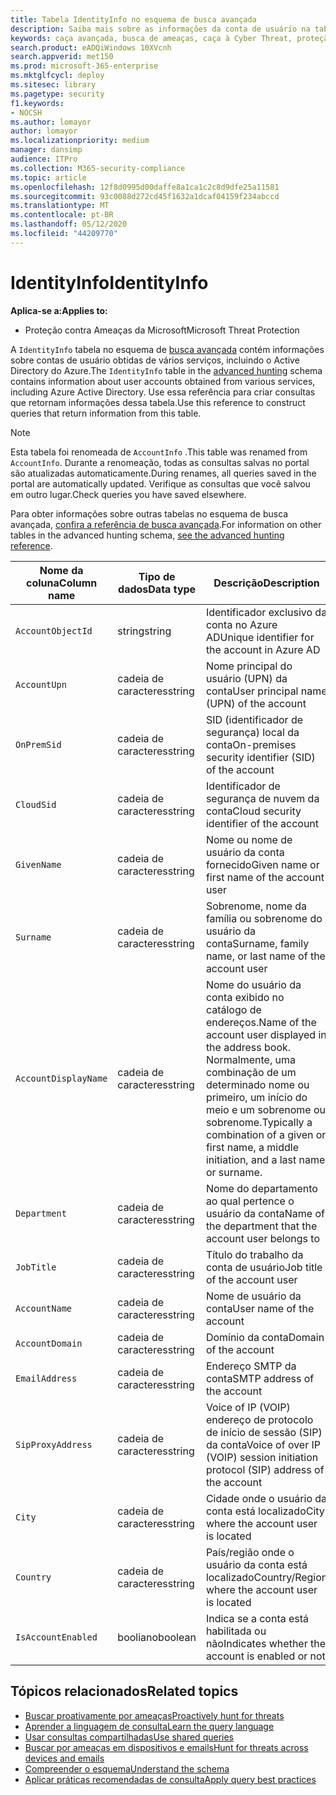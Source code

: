 ```yaml
---
title: Tabela IdentityInfo no esquema de busca avançada
description: Saiba mais sobre as informações da conta de usuário na tabela IdentityInfo do esquema de busca avançada
keywords: caça avançada, busca de ameaças, caça à Cyber Threat, proteção de ameaças da Microsoft, Microsoft 365, MTP, M365, pesquisa, consulta, telemetria, referência de esquema, Kusto, tabela, coluna, tipo de dados, descrição, AccountInfo, IdentityInfo, conta
search.product: eADQiWindows 10XVcnh
search.appverid: met150
ms.prod: microsoft-365-enterprise
ms.mktglfcycl: deploy
ms.sitesec: library
ms.pagetype: security
f1.keywords:
- NOCSH
ms.author: lomayor
author: lomayor
ms.localizationpriority: medium
manager: dansimp
audience: ITPro
ms.collection: M365-security-compliance
ms.topic: article
ms.openlocfilehash: 12f8d0995d00daffe8a1ca1c2c8d9dfe25a11581
ms.sourcegitcommit: 93c0088d272cd45f1632a1dcaf04159f234abccd
ms.translationtype: MT
ms.contentlocale: pt-BR
ms.lasthandoff: 05/12/2020
ms.locfileid: "44209770"
---
```

# <a name="identityinfo"></a><span data-ttu-id="4bd60-104">IdentityInfo</span><span class="sxs-lookup"><span data-stu-id="4bd60-104">IdentityInfo</span></span>

<span data-ttu-id="4bd60-105">**Aplica-se a:**</span><span class="sxs-lookup"><span data-stu-id="4bd60-105">**Applies to:**</span></span>
- <span data-ttu-id="4bd60-106">Proteção contra Ameaças da Microsoft</span><span class="sxs-lookup"><span data-stu-id="4bd60-106">Microsoft Threat Protection</span></span>

<span data-ttu-id="4bd60-107">A `IdentityInfo` tabela no esquema de [busca avançada](advanced-hunting-overview.md) contém informações sobre contas de usuário obtidas de vários serviços, incluindo o Active Directory do Azure.</span><span class="sxs-lookup"><span data-stu-id="4bd60-107">The `IdentityInfo` table in the [advanced hunting](advanced-hunting-overview.md) schema contains information about user accounts obtained from various services, including Azure Active Directory.</span></span> <span data-ttu-id="4bd60-108">Use essa referência para criar consultas que retornam informações dessa tabela.</span><span class="sxs-lookup"><span data-stu-id="4bd60-108">Use this reference to construct queries that return information from this table.</span></span>

>[!NOTE]
><span data-ttu-id="4bd60-109">Esta tabela foi renomeada de `AccountInfo` .</span><span class="sxs-lookup"><span data-stu-id="4bd60-109">This table was renamed from `AccountInfo`.</span></span> <span data-ttu-id="4bd60-110">Durante a renomeação, todas as consultas salvas no portal são atualizadas automaticamente.</span><span class="sxs-lookup"><span data-stu-id="4bd60-110">During renames, all queries saved in the portal are automatically updated.</span></span> <span data-ttu-id="4bd60-111">Verifique as consultas que você salvou em outro lugar.</span><span class="sxs-lookup"><span data-stu-id="4bd60-111">Check queries you have saved elsewhere.</span></span>

<span data-ttu-id="4bd60-112">Para obter informações sobre outras tabelas no esquema de busca avançada, [confira a referência de busca avançada](advanced-hunting-schema-tables.md).</span><span class="sxs-lookup"><span data-stu-id="4bd60-112">For information on other tables in the advanced hunting schema, [see the advanced hunting reference](advanced-hunting-schema-tables.md).</span></span>

| <span data-ttu-id="4bd60-113">Nome da coluna</span><span class="sxs-lookup"><span data-stu-id="4bd60-113">Column name</span></span> | <span data-ttu-id="4bd60-114">Tipo de dados</span><span class="sxs-lookup"><span data-stu-id="4bd60-114">Data type</span></span> | <span data-ttu-id="4bd60-115">Descrição</span><span class="sxs-lookup"><span data-stu-id="4bd60-115">Description</span></span> |
|-------------|-----------|-------------|
| `AccountObjectId` | <span data-ttu-id="4bd60-116">string</span><span class="sxs-lookup"><span data-stu-id="4bd60-116">string</span></span> | <span data-ttu-id="4bd60-117">Identificador exclusivo da conta no Azure AD</span><span class="sxs-lookup"><span data-stu-id="4bd60-117">Unique identifier for the account in Azure AD</span></span> |
| `AccountUpn` | <span data-ttu-id="4bd60-118">cadeia de caracteres</span><span class="sxs-lookup"><span data-stu-id="4bd60-118">string</span></span> | <span data-ttu-id="4bd60-119">Nome principal do usuário (UPN) da conta</span><span class="sxs-lookup"><span data-stu-id="4bd60-119">User principal name (UPN) of the account</span></span> |
| `OnPremSid` | <span data-ttu-id="4bd60-120">cadeia de caracteres</span><span class="sxs-lookup"><span data-stu-id="4bd60-120">string</span></span> | <span data-ttu-id="4bd60-121">SID (identificador de segurança) local da conta</span><span class="sxs-lookup"><span data-stu-id="4bd60-121">On-premises security identifier (SID) of the account</span></span> |
| `CloudSid` | <span data-ttu-id="4bd60-122">cadeia de caracteres</span><span class="sxs-lookup"><span data-stu-id="4bd60-122">string</span></span> | <span data-ttu-id="4bd60-123">Identificador de segurança de nuvem da conta</span><span class="sxs-lookup"><span data-stu-id="4bd60-123">Cloud security identifier of the account</span></span> |
| `GivenName` | <span data-ttu-id="4bd60-124">cadeia de caracteres</span><span class="sxs-lookup"><span data-stu-id="4bd60-124">string</span></span> | <span data-ttu-id="4bd60-125">Nome ou nome de usuário da conta fornecido</span><span class="sxs-lookup"><span data-stu-id="4bd60-125">Given name or first name of the account user</span></span> |
| `Surname` | <span data-ttu-id="4bd60-126">cadeia de caracteres</span><span class="sxs-lookup"><span data-stu-id="4bd60-126">string</span></span> | <span data-ttu-id="4bd60-127">Sobrenome, nome da família ou sobrenome do usuário da conta</span><span class="sxs-lookup"><span data-stu-id="4bd60-127">Surname, family name, or last name of the account user</span></span> |
| `AccountDisplayName` | <span data-ttu-id="4bd60-128">cadeia de caracteres</span><span class="sxs-lookup"><span data-stu-id="4bd60-128">string</span></span> | <span data-ttu-id="4bd60-129">Nome do usuário da conta exibido no catálogo de endereços.</span><span class="sxs-lookup"><span data-stu-id="4bd60-129">Name of the account user displayed in the address book.</span></span> <span data-ttu-id="4bd60-130">Normalmente, uma combinação de um determinado nome ou primeiro, um início do meio e um sobrenome ou sobrenome.</span><span class="sxs-lookup"><span data-stu-id="4bd60-130">Typically a combination of a given or first name, a middle initiation, and a last name or surname.</span></span> |
| `Department` | <span data-ttu-id="4bd60-131">cadeia de caracteres</span><span class="sxs-lookup"><span data-stu-id="4bd60-131">string</span></span> | <span data-ttu-id="4bd60-132">Nome do departamento ao qual pertence o usuário da conta</span><span class="sxs-lookup"><span data-stu-id="4bd60-132">Name of the department that the account user belongs to</span></span> |
| `JobTitle` | <span data-ttu-id="4bd60-133">cadeia de caracteres</span><span class="sxs-lookup"><span data-stu-id="4bd60-133">string</span></span> | <span data-ttu-id="4bd60-134">Título do trabalho da conta de usuário</span><span class="sxs-lookup"><span data-stu-id="4bd60-134">Job title of the account user</span></span> |
| `AccountName` | <span data-ttu-id="4bd60-135">cadeia de caracteres</span><span class="sxs-lookup"><span data-stu-id="4bd60-135">string</span></span> | <span data-ttu-id="4bd60-136">Nome de usuário da conta</span><span class="sxs-lookup"><span data-stu-id="4bd60-136">User name of the account</span></span> |
| `AccountDomain` | <span data-ttu-id="4bd60-137">cadeia de caracteres</span><span class="sxs-lookup"><span data-stu-id="4bd60-137">string</span></span> | <span data-ttu-id="4bd60-138">Domínio da conta</span><span class="sxs-lookup"><span data-stu-id="4bd60-138">Domain of the account</span></span> |
| `EmailAddress` | <span data-ttu-id="4bd60-139">cadeia de caracteres</span><span class="sxs-lookup"><span data-stu-id="4bd60-139">string</span></span> | <span data-ttu-id="4bd60-140">Endereço SMTP da conta</span><span class="sxs-lookup"><span data-stu-id="4bd60-140">SMTP address of the account</span></span> |
| `SipProxyAddress` | <span data-ttu-id="4bd60-141">cadeia de caracteres</span><span class="sxs-lookup"><span data-stu-id="4bd60-141">string</span></span> | <span data-ttu-id="4bd60-142">Voice of IP (VOIP) endereço de protocolo de início de sessão (SIP) da conta</span><span class="sxs-lookup"><span data-stu-id="4bd60-142">Voice of over IP (VOIP) session initiation protocol (SIP) address of the account</span></span> |
| `City` | <span data-ttu-id="4bd60-143">cadeia de caracteres</span><span class="sxs-lookup"><span data-stu-id="4bd60-143">string</span></span> | <span data-ttu-id="4bd60-144">Cidade onde o usuário da conta está localizado</span><span class="sxs-lookup"><span data-stu-id="4bd60-144">City where the account user is located</span></span> |
| `Country` | <span data-ttu-id="4bd60-145">cadeia de caracteres</span><span class="sxs-lookup"><span data-stu-id="4bd60-145">string</span></span> | <span data-ttu-id="4bd60-146">País/região onde o usuário da conta está localizado</span><span class="sxs-lookup"><span data-stu-id="4bd60-146">Country/Region where the account user is located</span></span> |
| `IsAccountEnabled` | <span data-ttu-id="4bd60-147">booliano</span><span class="sxs-lookup"><span data-stu-id="4bd60-147">boolean</span></span> | <span data-ttu-id="4bd60-148">Indica se a conta está habilitada ou não</span><span class="sxs-lookup"><span data-stu-id="4bd60-148">Indicates whether the account is enabled or not</span></span> |

## <a name="related-topics"></a><span data-ttu-id="4bd60-149">Tópicos relacionados</span><span class="sxs-lookup"><span data-stu-id="4bd60-149">Related topics</span></span>
- [<span data-ttu-id="4bd60-150">Buscar proativamente por ameaças</span><span class="sxs-lookup"><span data-stu-id="4bd60-150">Proactively hunt for threats</span></span>](advanced-hunting-overview.md)
- [<span data-ttu-id="4bd60-151">Aprender a linguagem de consulta</span><span class="sxs-lookup"><span data-stu-id="4bd60-151">Learn the query language</span></span>](advanced-hunting-query-language.md)
- [<span data-ttu-id="4bd60-152">Usar consultas compartilhadas</span><span class="sxs-lookup"><span data-stu-id="4bd60-152">Use shared queries</span></span>](advanced-hunting-shared-queries.md)
- [<span data-ttu-id="4bd60-153">Buscar por ameaças em dispositivos e emails</span><span class="sxs-lookup"><span data-stu-id="4bd60-153">Hunt for threats across devices and emails</span></span>](advanced-hunting-query-emails-devices.md)
- [<span data-ttu-id="4bd60-154">Compreender o esquema</span><span class="sxs-lookup"><span data-stu-id="4bd60-154">Understand the schema</span></span>](advanced-hunting-schema-tables.md)
- [<span data-ttu-id="4bd60-155">Aplicar práticas recomendadas de consulta</span><span class="sxs-lookup"><span data-stu-id="4bd60-155">Apply query best practices</span></span>](advanced-hunting-best-practices.md)
